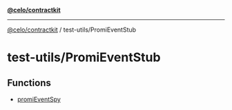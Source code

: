 [**@celo/contractkit**](../../README.md)

***

[@celo/contractkit](../../modules.md) / test-utils/PromiEventStub

# test-utils/PromiEventStub

## Functions

- [promiEventSpy](functions/promiEventSpy.md)
